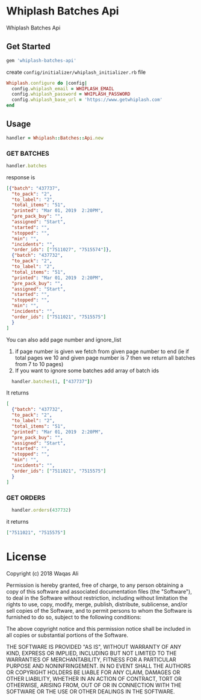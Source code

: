 # Whiplash Batches Api

Whiplash Batches Api
## Get Started
```ruby
gem 'whiplash-batches-api'
```
create `config/initializer/whiplash_initializer.rb` file
```ruby
Whiplash.configure do |config|
  config.whiplash_email = WHIPLASH_EMAIL
  config.whiplash_password = WHIPLASH_PASSWORD
  config.whiplash_base_url = 'https://www.getwhiplash.com'
end
```
## Usage
``` ruby
handler = Whiplash::Batches::Api.new
```
### GET BATCHES
``` ruby
handler.batches
```
response is 
``` json
[{"batch": "437737",
  "to_pack": "2",
  "to_label": "2",
  "total_items": "51",
  "printed": "Mar 01, 2019  2:20PM",
  "pre_pack_buy": "",
  "assigned": "Start",
  "started": "",
  "stopped": "",
  "min": "",
  "incidents": "",
  "order_ids": ["7511027", "7515574"]},
  {"batch": "437732",
  "to_pack": "2",
  "to_label": "2",
  "total_items": "51",
  "printed": "Mar 01, 2019  2:20PM",
  "pre_pack_buy": "",
  "assigned": "Start",
  "started": "",
  "stopped": "",
  "min": "",
  "incidents": "",
  "order_ids": ["7511021", "7515575"]
  }
]
```

You can also add page number and ignore_list
1. if page number is given we fetch from given page number to end (ie if total pages we 10 and given page number is 7 then we return all batches from 7 to 10 pages)
2. If you want to ignore some batches add array of batch ids
``` ruby
  handler.batches(1, ["437737"])
```
It returns 
``` json
[
  {"batch": "437732",
  "to_pack": "2",
  "to_label": "2",
  "total_items": "51",
  "printed": "Mar 01, 2019  2:20PM",
  "pre_pack_buy": "",
  "assigned": "Start",
  "started": "",
  "stopped": "",
  "min": "",
  "incidents": "",
  "order_ids": ["7511021", "7515575"]
  }
]
```

### GET ORDERS
``` ruby
  handler.orders(437732)
```
it returns
``` json
["7511021", "7515575"]
```

# License

Copyright (c) 2018 Waqas Ali

Permission is hereby granted, free of charge, to any person obtaining a copy of this software and associated documentation files (the "Software"), to deal in the Software without restriction, including without limitation the rights to use, copy, modify, merge, publish, distribute, sublicense, and/or sell copies of the Software, and to permit persons to whom the Software is furnished to do so, subject to the following conditions:

The above copyright notice and this permission notice shall be included in all copies or substantial portions of the Software.

THE SOFTWARE IS PROVIDED "AS IS", WITHOUT WARRANTY OF ANY KIND, EXPRESS OR IMPLIED, INCLUDING BUT NOT LIMITED TO THE WARRANTIES OF MERCHANTABILITY, FITNESS FOR A PARTICULAR PURPOSE AND NONINFRINGEMENT. IN NO EVENT SHALL THE AUTHORS OR COPYRIGHT HOLDERS BE LIABLE FOR ANY CLAIM, DAMAGES OR OTHER LIABILITY, WHETHER IN AN ACTION OF CONTRACT, TORT OR OTHERWISE, ARISING FROM, OUT OF OR IN CONNECTION WITH THE SOFTWARE OR THE USE OR OTHER DEALINGS IN THE SOFTWARE.
